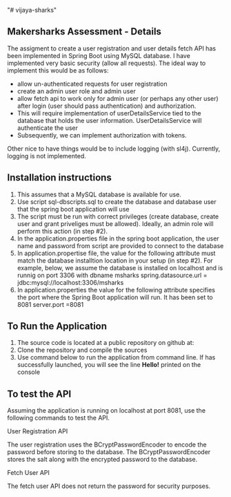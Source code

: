 "# vijaya-sharks" 

Makersharks Assessment - Details
---------------------------------
The assigment to create a user registration and user details fetch API has been implemented in Spring Boot using MySQL database. 
I have implemented very basic security (allow all requests). The ideal way to implement this would be as follows:
- allow un-authenticated requests for user registration
- create an admin user role and admin user
- allow fetch api to work only for admin user (or perhaps any other user) after login (user should pass authentication) and authorization.
- This will require implementation of userDetailsService tied to the database that holds the user information. UserDetailsService will authenticate the user
- Subsequently, we can implement authorization with tokens.

Other nice to have things would be to include logging (with sl4j). Currently, logging is not implemented. 

Installation instructions
-------------------------

1. This assumes that a MySQL database is available for use.
2. Use script sql-dbscripts.sql to create the database and database user that the spring boot application will use
3. The script must be run with correct privileges (create database, create user and grant priveliges must be allowed). Ideally, an admin role will perform this action (in step #2).
4. In the application.properties file in the spring boot application, the user name and password from script are provided to connect to the database
5. In application.propertise file, the value for the following attribute must match the database installtion location in your setup (in step #2). For example, below, we assume the database is installed on localhost and is runnig on port 3306 with dbname msharks
     spring.datasource.url = jdbc:mysql://localhost:3306/msharks
6. In application.properties the value for the following attribute specifies the port where the Spring Boot application will run. It has been set to 8081
    server.port =8081

To Run the Application
-----------------------
1. The source code is located at a public repository on github at:
2. Clone the repository and compile the sources
3. Use command below to run the application from command line. If has successfully launched, you will see the line <b>Hello!</b> printed on the console

To test the API
---------------
Assuming the application is running on localhost at port 8081, use the following commands to test the API. 

User Registration API

The user registration uses the BCryptPasswordEncoder to encode the password before storing to the database. The BCryptPasswordEncoder stores the salt along with the encrypted password to the database.

Fetch User API

The fetch user API does not return the password for security purposes. 
